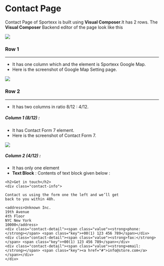 # Contact Page

Contact Page of Sportexx is built using **Visual Composer**.It has 2 rows. The **Visual Composer** Backend editor of the page look like this

![](http://transvelo.github.io/docs/sportexx/images/contact.png)

### Row 1
---
* It has one column which and the element is Sportexx Google Map.
* Here is the screenshot of Google Map Setting page.

![](http://transvelo.github.io/docs/sportexx/images/contact-googleMap-setting.png)

### Row 2
---
* It has two columns in ratio 8/12 : 4/12.

##### Column 1 (8/12) :

* It has Contact Form 7 element.
* Here is the screenshot of Contact Form 7.

![](http://transvelo.github.io/docs/sportexx/images/contact-form7-setting.png)

##### Column 2 (4/12) :

* It has only one element
* **Text Block** : Contents of text block given below :

```
<h2>Get in touch</h2>
<div class="contact-info">

Contact us using the form one the left and we’ll get
back to you within 48h.

<address>Unknown Inc.
19th Avenue
4th Floor
NYC New York
10000</address>
<div class="contact-detail"><span class="value"><strong>phone:</strong></span> <span class="key">+00(1) 123 456 789</span></div>
<div class="contact-detail"><span class="value"><strong>fax:</strong></span> <span class="key">+00(1) 123 456 789</span></div>
<div class="contact-detail"><span class="value"><strong>email:</strong></span> <span class="key"><a href="#">info@store.com</a></span></div>
</div>

```

